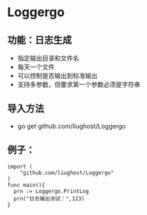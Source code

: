 # Loggergo
## 功能：日志生成
* 指定输出目录和文件名
* 每天一个文件
* 可以控制是否输出到标准输出
* 支持多参数，但要求第一个参数必须是字符串
## 导入方法
* go get github.com/liughost/Loggergo
## 例子：
```
import (
	"github.com/liughost/Loggergo"
)
func main(){
  prn := Loggergo.PrintLog
  prn("日志输出测试：",123)
}
```
